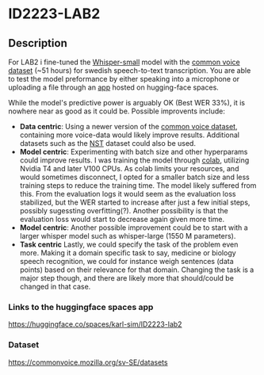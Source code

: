 # ID2223-LAB2

## Description
For LAB2 i fine-tuned the [Whisper-small](https://huggingface.co/openai/whisper-small) model with the [common voice dataset](https://commonvoice.mozilla.org/sv-SE/datasets) (~51 hours) for swedish speech-to-text transcription. You are able to test the model preformance by either speaking into a microphone or uploading a file through an [app](https://huggingface.co/spaces/karl-sim/ID2223-lab2) hosted on hugging-face spaces.

While the model's predictive power is arguably OK (Best WER 33%), it is nowhere near as good as it could be. Possible improvents include:
* **Data centric**: Using a newer version of the [common voice dataset](https://commonvoice.mozilla.org/sv-SE/datasets), containing more voice-data would likely improve results. Additional datasets such as the [NST](https://www.nb.no/sprakbanken/en/resource-catalogue/oai-nb-no-sbr-56/#corpus-info) dataset could also be used.
* **Model centric**: Experimenting with batch size and other hyperparams could improve results. I was training the model through [colab](https://colab.google/), utilizing Nvidia T4 and later V100 CPUs. As colab limits your resources, and would sometimes disconnect, I opted for a smaller batch size and less training steps to reduce the training time. The model likely suffered from this. From the evaluation logs it would seem as the evaluation loss stabilized, but the WER started to increase after just a few initial steps, possibly sugessting overfitting(?). Another possibility is that the evaluation loss would start to decrease again given more time.
* **Model centric**: Another possible improvement could be to start with a larger whisper model such as whisper-large (1550 M parameters).
* **Task centric** Lastly, we could specify the task of the problem even more. Making it a domain specific task to say, medicine or biology speech recognition, we could for instance weigh sentences (data points) based on their relevance for that domain. Changing the task is a major step though, and there are likely more that should/could be changed in that case.

### Links to the huggingface spaces app
https://huggingface.co/spaces/karl-sim/ID2223-lab2

### Dataset
https://commonvoice.mozilla.org/sv-SE/datasets
